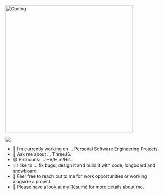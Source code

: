 <img align="top" alt="Coding" width="400" src="https://d33wubrfki0l68.cloudfront.net/d4edc1aa92f05bb5ba629bbb86658039f6abb344/6d8a6/img/typical_emacs_user.gif">

![](https://komarev.com/ghpvc/?username=maximumjpeg&color=red)


- 🔭 I’m currently working on ... Personal Software Engineering Projects.
- 💬 Ask me about ... ThreeJS.
- 😄 Pronouns: ... He/Him/His.
- 💡  I like to ... fix bugs, design it and build it with code, longboard and snowboard.
- 💬  Feel free to reach out to me for work opportunities or working alogside a project.
- [🧩 Please have a look at my Résumé for more details about me.](https://docs.google.com/document/d/130GmIfoSlNrXLfDUqZg4flTKDosYzRDJDVbWPKhUrpU/editusp=sharing)

 




<!--
**maximumjpeg/maximumjpeg** is a ✨ _special_ ✨ repository because its `README.md` (this file) appears on your GitHub profile.
-->
